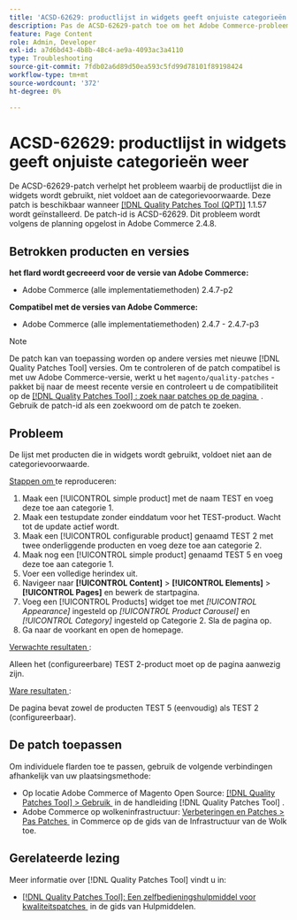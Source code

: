 ```yaml
---
title: 'ACSD-62629: productlijst in widgets geeft onjuiste categorieën weer'
description: Pas de ACSD-62629-patch toe om het Adobe Commerce-probleem op te lossen, waarbij een productlijst die in widgets wordt gebruikt, niet voldoet aan de categorievoorwaarde.
feature: Page Content
role: Admin, Developer
exl-id: a7d6bd43-4b8b-48c4-ae9a-4093ac3a4110
type: Troubleshooting
source-git-commit: 7fdb02a6d89d50ea593c5fd99d78101f89198424
workflow-type: tm+mt
source-wordcount: '372'
ht-degree: 0%

---
```


# ACSD-62629: productlijst in widgets geeft onjuiste categorieën weer

De ACSD-62629-patch verhelpt het probleem waarbij de productlijst die in widgets wordt gebruikt, niet voldoet aan de categorievoorwaarde. Deze patch is beschikbaar wanneer [[!DNL Quality Patches Tool (QPT)]](/help/tools/quality-patches-tool/quality-patches-tool-to-self-serve-quality-patches.md) 1.1.57 wordt geïnstalleerd. De patch-id is ACSD-62629. Dit probleem wordt volgens de planning opgelost in Adobe Commerce 2.4.8.

## Betrokken producten en versies

**het flard wordt gecreeerd voor de versie van Adobe Commerce:**

* Adobe Commerce (alle implementatiemethoden) 2.4.7-p2

**Compatibel met de versies van Adobe Commerce:**

* Adobe Commerce (alle implementatiemethoden) 2.4.7 - 2.4.7-p3

>[!NOTE]
>
>De patch kan van toepassing worden op andere versies met nieuwe [!DNL Quality Patches Tool] versies. Om te controleren of de patch compatibel is met uw Adobe Commerce-versie, werkt u het `magento/quality-patches` -pakket bij naar de meest recente versie en controleert u de compatibiliteit op de [[!DNL Quality Patches Tool] : zoek naar patches op de pagina &#x200B;](https://experienceleague.adobe.com/tools/commerce-quality-patches/index.html?lang=nl-NL) . Gebruik de patch-id als een zoekwoord om de patch te zoeken.

## Probleem

De lijst met producten die in widgets wordt gebruikt, voldoet niet aan de categorievoorwaarde.

<u> Stappen om </u> te reproduceren:

1. Maak een [!UICONTROL simple product] met de naam TEST en voeg deze toe aan categorie 1.
1. Maak een testupdate zonder einddatum voor het TEST-product. Wacht tot de update actief wordt.
1. Maak een [!UICONTROL configurable product] genaamd TEST 2 met twee onderliggende producten en voeg deze toe aan categorie 2.
1. Maak nog een [!UICONTROL simple product] genaamd TEST 5 en voeg deze toe aan categorie 1.
1. Voer een volledige herindex uit.
1. Navigeer naar **[!UICONTROL Content]** > **[!UICONTROL Elements]** > **[!UICONTROL Pages]** en bewerk de startpagina.
1. Voeg een [!UICONTROL Products] widget toe met *[!UICONTROL Appearance]* ingesteld op *[!UICONTROL Product Carousel]* en *[!UICONTROL Category]* ingesteld op Categorie 2. Sla de pagina op.
1. Ga naar de voorkant en open de homepage.

<u> Verwachte resultaten </u>:

Alleen het (configureerbare) TEST 2-product moet op de pagina aanwezig zijn.

<u> Ware resultaten </u>:

De pagina bevat zowel de producten TEST 5 (eenvoudig) als TEST 2 (configureerbaar).

## De patch toepassen

Om individuele flarden toe te passen, gebruik de volgende verbindingen afhankelijk van uw plaatsingsmethode:

* Op locatie Adobe Commerce of Magento Open Source: [[!DNL Quality Patches Tool] > Gebruik &#x200B;](/help/tools/quality-patches-tool/usage.md) in de handleiding [!DNL Quality Patches Tool] .
* Adobe Commerce op wolkeninfrastructuur: [&#x200B; Verbeteringen en Patches > Pas Patches &#x200B;](https://experienceleague.adobe.com/docs/commerce-cloud-service/user-guide/develop/upgrade/apply-patches.html?lang=nl-NL) in Commerce op de gids van de Infrastructuur van de Wolk toe.


## Gerelateerde lezing

Meer informatie over [!DNL Quality Patches Tool] vindt u in:

* [[!DNL Quality Patches Tool]: Een zelfbedieningshulpmiddel voor kwaliteitspatches &#x200B;](/help/tools/quality-patches-tool/quality-patches-tool-to-self-serve-quality-patches.md) in de gids van Hulpmiddelen.
